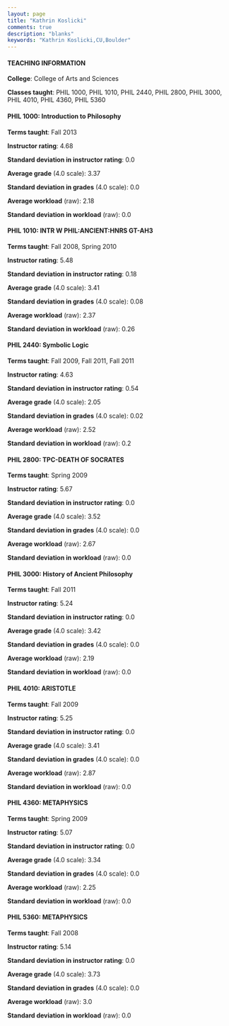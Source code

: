 ```yaml
---
layout: page
title: "Kathrin Koslicki" 
comments: true
description: "blanks"
keywords: "Kathrin Koslicki,CU,Boulder"
---
```

<head>
<script src="https://ajax.googleapis.com/ajax/libs/jquery/2.1.3/jquery.min.js"></script>
<script src="https://dl.dropboxusercontent.com/s/pc42nxpaw1ea4o9/highcharts.js?dl=0"></script>
<!-- <script src="../assets/js/highcharts.js"></script> -->
<style type="text/css">@font-face {
	font-family: "Bebas Neue";
	src: url(https://www.filehosting.org/file/details/544349/BebasNeue Regular.otf) format("opentype");
	}
	h1.Bebas { 
		font-family: "Bebas Neue", Verdana, Tahoma;
	}
</style>
</head>
	   
#### TEACHING INFORMATION

**College**: College of Arts and Sciences

**Classes taught**: PHIL 1000, PHIL 1010, PHIL 2440, PHIL 2800, PHIL 3000, PHIL 4010, PHIL 4360, PHIL 5360

#### PHIL 1000: Introduction to Philosophy

**Terms taught**: Fall 2013

**Instructor rating**: 4.68

**Standard deviation in instructor rating**: 0.0

**Average grade** (4.0 scale): 3.37

**Standard deviation in grades** (4.0 scale): 0.0

**Average workload** (raw): 2.18

**Standard deviation in workload** (raw): 0.0

#### PHIL 1010: INTR W PHIL:ANCIENT:HNRS GT-AH3

**Terms taught**: Fall 2008, Spring 2010

**Instructor rating**: 5.48

**Standard deviation in instructor rating**: 0.18

**Average grade** (4.0 scale): 3.41

**Standard deviation in grades** (4.0 scale): 0.08

**Average workload** (raw): 2.37

**Standard deviation in workload** (raw): 0.26

#### PHIL 2440: Symbolic Logic

**Terms taught**: Fall 2009, Fall 2011, Fall 2011

**Instructor rating**: 4.63

**Standard deviation in instructor rating**: 0.54

**Average grade** (4.0 scale): 2.05

**Standard deviation in grades** (4.0 scale): 0.02

**Average workload** (raw): 2.52

**Standard deviation in workload** (raw): 0.2

#### PHIL 2800: TPC-DEATH OF SOCRATES

**Terms taught**: Spring 2009

**Instructor rating**: 5.67

**Standard deviation in instructor rating**: 0.0

**Average grade** (4.0 scale): 3.52

**Standard deviation in grades** (4.0 scale): 0.0

**Average workload** (raw): 2.67

**Standard deviation in workload** (raw): 0.0

#### PHIL 3000: History of Ancient Philosophy

**Terms taught**: Fall 2011

**Instructor rating**: 5.24

**Standard deviation in instructor rating**: 0.0

**Average grade** (4.0 scale): 3.42

**Standard deviation in grades** (4.0 scale): 0.0

**Average workload** (raw): 2.19

**Standard deviation in workload** (raw): 0.0

#### PHIL 4010: ARISTOTLE

**Terms taught**: Fall 2009

**Instructor rating**: 5.25

**Standard deviation in instructor rating**: 0.0

**Average grade** (4.0 scale): 3.41

**Standard deviation in grades** (4.0 scale): 0.0

**Average workload** (raw): 2.87

**Standard deviation in workload** (raw): 0.0

#### PHIL 4360: METAPHYSICS

**Terms taught**: Spring 2009

**Instructor rating**: 5.07

**Standard deviation in instructor rating**: 0.0

**Average grade** (4.0 scale): 3.34

**Standard deviation in grades** (4.0 scale): 0.0

**Average workload** (raw): 2.25

**Standard deviation in workload** (raw): 0.0

#### PHIL 5360: METAPHYSICS

**Terms taught**: Fall 2008

**Instructor rating**: 5.14

**Standard deviation in instructor rating**: 0.0

**Average grade** (4.0 scale): 3.73

**Standard deviation in grades** (4.0 scale): 0.0

**Average workload** (raw): 3.0

**Standard deviation in workload** (raw): 0.0


